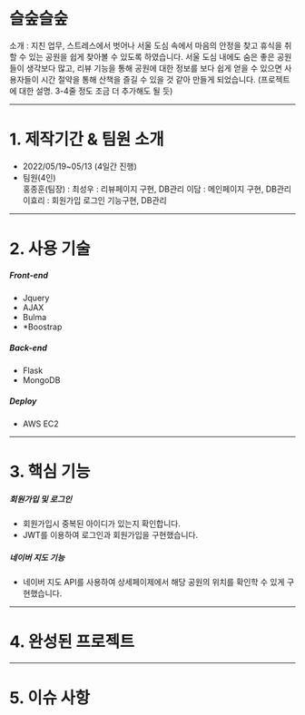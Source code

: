 # 슬숲슬숲
소개 : 지친 업무, 스트레스에서 벗어나 서울 도심 속에서 마음의 안정을 찾고 휴식을 취할 수 있는 공원을 쉽게 찾아볼 수 있도록 하였습니다. 서울 도심 내에도 숨은 좋은 공원들이 생각보다 많고, 리뷰 기능을 통해 공원에 대한 정보를 보다 쉽게 얻을 수 있으면 사용자들이 시간 절약을 통해 산책을 즐길 수 있을 것 같아 만들게 되었습니다.
(프로젝트에 대한 설명. 3-4줄 정도 조금 더 추가해도 될 듯)

------------

# 1. 제작기간 & 팀원 소개
- 2022/05/19~05/13 (4일간 진행)
- 팀원(4인)  
 홍종훈(팀장) : 
 최성우 :  리뷰페이지 구현, DB관리
 이담 :  메인페이지 구현, DB관리
 이효리 :  회원가입 로그인 기능구현, DB관리

------------

# 2. 사용 기술

##### Front-end
* Jquery
* AJAX
* Bulma
* *Boostrap

##### Back-end
* Flask
* MongoDB

##### Deploy
* AWS EC2



------------

# 3. 핵심 기능

##### 회원가입 및 로그인
* 회원가입시 중복된 아이디가 있는지 확인합니다.
* JWT를 이용하여 로그인과 회원가입을 구현했습니다.


##### 네이버 지도 기능
* 네이버 지도 API를 사용하여 상세페이제에서 해당 공원의 위치를 확인학 수 있게 구현했습니다.


------------

# 4. 완성된 프로젝트

------------

# 5. 이슈 사항 

